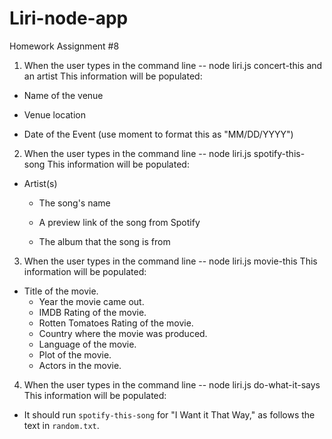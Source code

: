 # Liri-node-app
Homework Assignment #8

1. When the user types in the command line -- node liri.js concert-this and an artist
This information will be populated:
  * Name of the venue

  * Venue location

  * Date of the Event (use moment to format this as "MM/DD/YYYY")

2. When the user types in the command line -- node liri.js spotify-this-song
This information will be populated:
  * Artist(s)

     * The song's name

     * A preview link of the song from Spotify

     * The album that the song is from

3. When the user types in the command line -- node liri.js movie-this
This information will be populated:
  * Title of the movie.
       * Year the movie came out.
       * IMDB Rating of the movie.
       * Rotten Tomatoes Rating of the movie.
       * Country where the movie was produced.
       * Language of the movie.
       * Plot of the movie.
       * Actors in the movie.

4. When the user types in the command line -- node liri.js do-what-it-says
This information will be populated:
 * It should run `spotify-this-song` for "I Want it That Way," as follows the text in `random.txt`.
